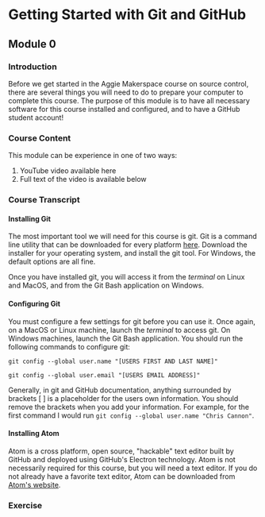 # Getting Started with Git and GitHub
## Module 0

### Introduction

Before we get started in the Aggie Makerspace course on source control, there are
several things you will need to do to prepare your computer to complete this course.
The purpose of this module is to have all necessary software for this course installed and configured,
and to have a GitHub
student account!

### Course Content

This module can be experience in one of two ways:
  1. YouTube video available here
  2. Full text of the video is available below

### Course Transcript

#### Installing Git

The most important tool we will need for this course is git. Git is a command line utility that
can be downloaded for every platform [here](www.git-scm.com). Download the installer for your
operating system, and install the git tool. For Windows, the default options are all fine.

Once you have installed git, you will access it from the _terminal_ on Linux and MacOS, and
from the Git Bash application on Windows.

#### Configuring Git

You must configure a few settings for git before you can use it. Once again, on a MacOS or
Linux machine, launch the _terminal_ to access git. On Windows machines, launch the Git
Bash application. You should run the following commands to configure git:

`git config --global user.name "[USERS FIRST AND LAST NAME]"`

`git config --global user.email "[USERS EMAIL ADDRESS]"`

Generally, in git and GitHub documentation, anything surrounded by brackets [ ] is a placeholder
for the users own information. You should remove the brackets when you add your information. For
example, for the first command I would run `git config --global user.name "Chris Cannon"`.

#### Installing Atom

Atom is a cross platform, open source, "hackable" text editor built by GitHub and deployed using
GitHub's Electron technology. Atom is not necessarily required for this course, but you will need
a text editor. If you do not already have a favorite text editor, Atom can be downloaded from
[Atom's website](https://atom.io/).

### Exercise

